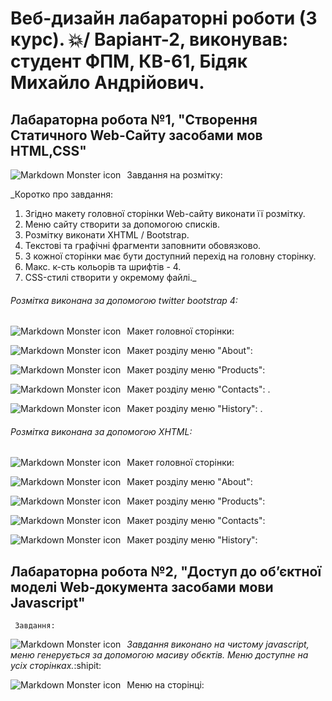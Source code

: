 # Веб-дизайн лабараторні роботи (3 курс). :boom:/ Варіант-2, виконував: студент ФПМ, КВ-61, Бідяк Михайло Андрійович.
## Лабараторна робота №1, "Створення Статичного Web-Сайту засобами мов HTML,CSS"

Завдання на розмітку:
<img src="https://i.gyazo.com/0c526eaf74b2ed265aff07591f66d312.png"
     alt="Markdown Monster icon"
     style="float: left; margin-right: 10px;" />

_Коротко про завдання:
1) Згідно макету головної сторінки Web-сайту виконати її розмітку.
2) Меню сайту створити за допомогою списків.
3) Розмітку виконати XHTML / Bootstrap.
4) Текстові та графічні фрагменти заповнити обовязково.
5) З кожної сторінки має бути доступний перехід на головну сторінку.
6) Макс. к-сть кольорів та шрифтів - 4.
7) CSS-стилі створити у окремому файлі._

###### Розмітка виконана за допомогою twitter bootstrap 4:

Макет головної сторінки:
<img src="https://i.gyazo.com/34bed79296faa1379f232831e19aa380.png "
     alt="Markdown Monster icon"
     style="float: left; margin-right: 10px;" />

Макет розділу меню "About": 
<img src="https://i.gyazo.com/a5eaa3aa619705a956f072b69c735392.png "
     alt="Markdown Monster icon"
     style="float: left; margin-right: 10px;" />

Макет розділу меню "Products": 
<img src="https://i.gyazo.com/57fde1d11180bc63b6adb8da9a14cfc3.png "
     alt="Markdown Monster icon"
     style="float: left; margin-right: 10px;" />

Макет розділу меню "Contacts":  .
<img src="https://i.gyazo.com/4181b1ffd039ac21aacf5c1f2021d42b.png"
     alt="Markdown Monster icon"
     style="float: left; margin-right: 10px;" />

Макет розділу меню "History":  .
<img src="https://i.gyazo.com/0f7d8a6dad2b531809a53fe49803a326.png"
     alt="Markdown Monster icon"
     style="float: left; margin-right: 10px;" />
     
###### Розмітка виконана за допомогою XHTML:

Макет головної сторінки:
<img src="https://i.gyazo.com/a022dab95883324d18186cd2e385af11.png"
     alt="Markdown Monster icon"
     style="float: left; margin-right: 10px;" />
     
Макет розділу меню "About": 
<img src="https://i.gyazo.com/6f755f5ca62897556200c8c22ff10adf.png"
     alt="Markdown Monster icon"
     style="float: left; margin-right: 10px;" />
     
Макет розділу меню "Products": 
<img src="https://i.gyazo.com/fb1c92ffa936692d15b818e28f8b48fd.png"
     alt="Markdown Monster icon"
     style="float: left; margin-right: 10px;" />

Макет розділу меню "Contacts":
<img src="https://i.gyazo.com/03b05d8b96c7951e27c48f2945afdb98.png"
     alt="Markdown Monster icon"
     style="float: left; margin-right: 10px;" />

Макет розділу меню "History":
<img src="https://i.gyazo.com/e0eb4e2d1338574af096baf3a5461099.png"
     alt="Markdown Monster icon"
     style="float: left; margin-right: 10px;" />
     
## **Лабараторна робота №2, "Доступ до об’єктної моделі Web-документа засобами мови Javascript"**
     
     Завдання:
<img src="https://i.gyazo.com/bdbd1484db6d42086ef516e59146dcce.png"
     alt="Markdown Monster icon"
     style="float: left; margin-right: 10px;" />

*Завдання виконано на чистому javascript, меню генерується за допомогою масиву обєктів. Меню доступне на усіх сторінках.*:shipit:

Меню на сторінці: 
<img src="https://i.gyazo.com/266a56d51b2dbc0fae7472b25772cd5c.png"
     alt="Markdown Monster icon"
     style="float: left; margin-right: 10px;" />

     


